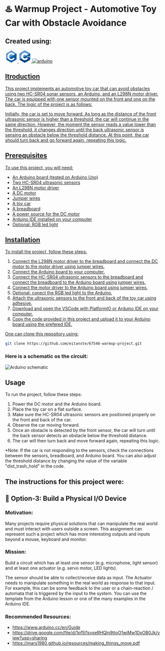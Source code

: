 # ♨️ Warmup Project - Automotive Toy Car with Obstacle Avoidance

## Created using:

<p align="left"> </a> <a href="https://www.cprogramming.com/" target="_blank" rel="noreferrer"> <img src="https://raw.githubusercontent.com/devicons/devicon/master/icons/c/c-original.svg" alt="c" width="40" height="40"/> </a> <a href="https://www.w3schools.com/cpp/" target="_blank" rel="noreferrer"> <img src="https://raw.githubusercontent.com/devicons/devicon/master/icons/cplusplus/cplusplus-original.svg" alt="cplusplus" width="40" height="40"/> </a>  <a href="https://www.arduino.cc/" target="_blank" rel="noreferrer"> <img src="https://cdn.worldvectorlogo.com/logos/arduino-1.svg" alt="arduino" width="40" height="40"/> </p>

## Itroduction
This project implements an automotive toy car that can avoid obstacles using two HC-SR04 sonar sensors, an Arduino, and an L298N motor driver. The car is equipped with one sensor mounted on the front and one on the back. The logic of the project is as follows:

Initially, the car is set to move forward. As long as the distance of the front ultrasonic sensor is higher than a threshold, the car will continue in the same direction. However, the moment the sensor reads a value lower than the threshold, it changes direction until the back ultrasonic sensor is sensing an obstacle below the threshold distance. At this point, the car should turn back and go forward again, repeating this logic.

## Prerequisites
To use this project, you will need:

- An Arduino board (tested on Arduino Uno)
- Two HC-SR04 ultrasonic sensors
- An L298N motor driver
- A DC motor
- Jumper wires
- A toy car
- A breadboard
- A power source for the DC motor
- Arduino IDE installed on your computer
- Optional: RGB led light


## Installation
To install the project, follow these steps:

1. Connect the L298N motor driver to the breadboard and connect the DC motor to the motor driver using jumper wires.
2. Connect the Arduino board to your computer.
3. Connect the HC-SR04 ultrasonic sensors to the breadboard and connect the breadboard to the Arduino board using jumper wires.
4. Connect the motor driver to the Arduino board using jumper wires.
5. Optional: conect the RGB led light to the Arduino.
6. Attach the ultrasonic sensors to the front and back of the toy car using adhesive.
7. Download and open the VSCode with PlatformIO or Arduino IDE on your computer.
8. Copy the code provided in this project and upload it to your Arduino board using the prefered IDE.

One can clone this repository using:
```bash
git clone https://github.com/eitanste/67546-warmup-project.git
```

### Here is a schematic os the circuit:

![Arduino schematic](https://user-images.githubusercontent.com/83840137/236182755-088278cc-0c3c-4ca7-b764-2b16c122bb6b.png)



## Usage
To run the project, follow these steps:

1. Power the DC motor and the Arduino board.
2. Place the toy car on a flat surface.
3. Make sure the HC-SR04 ultrasonic sensors are positioned properly on the front and back of the car.
4. Observe the car moving forward.
5. Once an obstacle is detected by the front sensor, the car will turn until the back sensor detects an obstacle below the threshold distance.
6. The car will then turn back and move forward again, repeating this logic.

*Note: If the car is not responding to the sensors, check the connections between the sensors, breadboard, and Arduino board. You can also adjust the threshold distance by changing the value of the variable "dist_trash_hold" in the code.


## The instructions for this project were:
## 🤖 Option-3: Build a Physical I/O Device
### Motivation:
Many projects require physical solutions that can manipulate the real world and must interact with users outside a screen. This assignment can represent such a project which has more interesting outputs and inputs beyond a mouse, keyboard and monitor.
### Mission:
Build a circuit which has at least one sensor (e.g. microphone, light sensor) and at least one actuator (e.g. servo motor, LED lights).

The sensor should be able to collect/receive data as input. The Actuator needs to manipulate something in the real world as response to that input. For example, this can be some feedback to the user or a chain-reaction / automata that is triggered by the input to the system. You can use the template from the Arduino lesson or one of the many examples in the Arduino IDE.
### Recommended Resources:
* https://www.arduino.cc/en/Guide 
* https://drive.google.com/file/d/1pf5l1svseRHQln9ttoO1wiMw1DxOB0Jk/view?usp=sharing 
* https://mars1980.github.io/resources/making_things_move.pdf 

